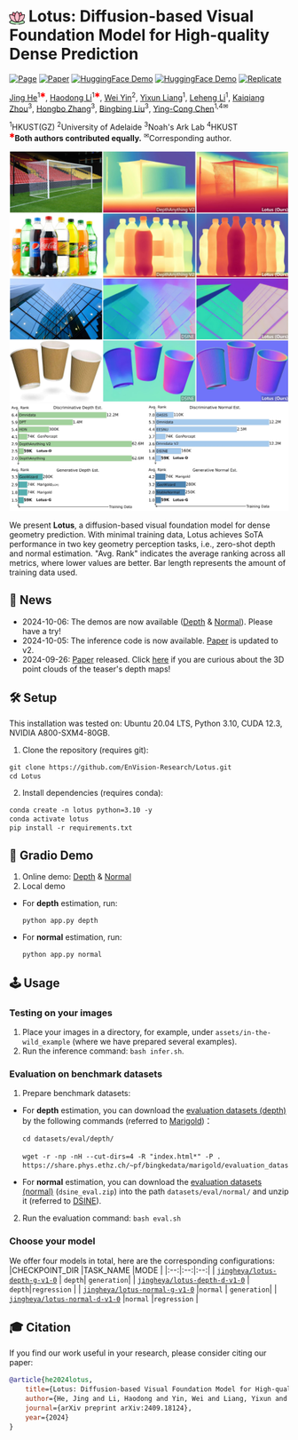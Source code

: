 # <img src="assets/badges/lotus_icon.png" alt="lotus" style="height:1em; vertical-align:bottom;"/> Lotus: Diffusion-based Visual Foundation Model for High-quality Dense Prediction

[![Page](https://img.shields.io/badge/Project-Website-pink?logo=googlechrome&logoColor=white)](https://lotus3d.github.io/)
[![Paper](https://img.shields.io/badge/arXiv-Paper-b31b1b?logo=arxiv&logoColor=white)](https://arxiv.org/abs/2409.18124)
[![HuggingFace Demo](https://img.shields.io/badge/🤗%20HuggingFace-Demo%20(Depth)-yellow)](https://huggingface.co/spaces/haodongli/Lotus_Depth)
[![HuggingFace Demo](https://img.shields.io/badge/🤗%20HuggingFace-Demo%20(Normal)-yellow)](https://huggingface.co/spaces/haodongli/Lotus_Normal)
[![Replicate](https://replicate.com/chenxwh/lotus/badge?logo=data:image/png;base64,iVBORw0KGgoAAAANSUhEUgAAAgAAAAIAAQAAAADcA+lXAAAAgUlEQVR4Ae3MURFAABQAsHcniCj6txBBAfgGAMAWYPE9AAAAAAAAAABZPW1DIBAIBAKBII8dBAKBQCAYCJJ6xI2BQCAQCASCKgb8OhAIBAJBWnc8IBAIBAKBQFBEn0AgEAgEAoFAIBAIBAKBQCAQCAQCgUAgEAj2AwAAAAAAAABoAC8mT5WJjIdGAAAAAElFTkSuQmCC)](https://replicate.com/chenxwh/lotus)

[Jing He](https://scholar.google.com/citations?hl=en&user=RsLS11MAAAAJ)<sup>1<span style="color:red;">&#10033;</span></sup>,
[Haodong Li](https://haodong-li.com/)<sup>1<span style="color:red;">&#10033;</span></sup>,
[Wei Yin](https://yvanyin.net/)<sup>2</sup>,
[Yixun Liang](https://yixunliang.github.io/)<sup>1</sup>,
[Leheng Li](https://len-li.github.io/)<sup>1</sup>,
[Kaiqiang Zhou]()<sup>3</sup>,
[Hongbo Zhang]()<sup>3</sup>,
[Bingbing Liu](https://scholar.google.com/citations?user=-rCulKwAAAAJ&hl=en)<sup>3</sup>,
[Ying-Cong Chen](https://www.yingcong.me/)<sup>1,4&#9993;</sup>

<span class="author-block"><sup>1</sup>HKUST(GZ)</span>
<span class="author-block"><sup>2</sup>University of Adelaide</span>
<span class="author-block"><sup>3</sup>Noah's Ark Lab</span>
<span class="author-block"><sup>4</sup>HKUST</span><br>
<span class="author-block">
    <sup style="color:red;">&#10033;</sup>**Both authors contributed equally.**
    <sup>&#9993;</sup>Corresponding author.
</span>

![teaser](assets/badges/teaser_1.jpg)
![teaser](assets/badges/teaser_2.jpg)

We present **Lotus**, a diffusion-based visual foundation model for dense geometry prediction. With minimal training data, Lotus achieves SoTA performance in two key geometry perception tasks, i.e., zero-shot depth and normal estimation. "Avg. Rank" indicates the average ranking across all metrics, where lower values are better. Bar length represents the amount of training data used.

## 📢 News
- 2024-10-06: The demos are now available ([Depth](https://huggingface.co/spaces/haodongli/Lotus_Depth) & [Normal](https://huggingface.co/spaces/haodongli/Lotus_Normal)). Please have a try! <br>
- 2024-10-05: The inference code is now available. [Paper](https://arxiv.org/abs/2409.18124) is updated to v2. <br>
- 2024-09-26: [Paper](https://arxiv.org/abs/2409.18124) released. Click [here](https://github.com/EnVision-Research/Lotus/issues/14#issuecomment-2409094495) if you are curious about the 3D point clouds of the teaser's depth maps! <br>

## 🛠️ Setup
This installation was tested on: Ubuntu 20.04 LTS, Python 3.10, CUDA 12.3, NVIDIA A800-SXM4-80GB.  

1. Clone the repository (requires git):
```
git clone https://github.com/EnVision-Research/Lotus.git
cd Lotus
```

2. Install dependencies (requires conda):
```
conda create -n lotus python=3.10 -y
conda activate lotus
pip install -r requirements.txt 
```

## 🤗 Gradio Demo

1. Online demo: [Depth](https://huggingface.co/spaces/haodongli/Lotus_Depth) & [Normal](https://huggingface.co/spaces/haodongli/Lotus_Normal)
2. Local demo
- For **depth** estimation, run:
    ```
    python app.py depth
    ```
- For **normal** estimation, run:
    ```
    python app.py normal
    ```

## 🕹️ Usage
### Testing on your images
1. Place your images in a directory, for example, under `assets/in-the-wild_example` (where we have prepared several examples). 
2. Run the inference command: `bash infer.sh`. 

### Evaluation on benchmark datasets
1. Prepare benchmark datasets:
- For **depth** estimation, you can download the [evaluation datasets (depth)](https://share.phys.ethz.ch/~pf/bingkedata/marigold/evaluation_dataset/) by the following commands (referred to [Marigold](https://github.com/prs-eth/Marigold?tab=readme-ov-file#-evaluation-on-test-datasets-))：
    ```
    cd datasets/eval/depth/
    
    wget -r -np -nH --cut-dirs=4 -R "index.html*" -P . https://share.phys.ethz.ch/~pf/bingkedata/marigold/evaluation_dataset/
    ```
- For **normal** estimation, you can download the  [evaluation datasets (normal)](https://drive.google.com/drive/folders/1t3LMJIIrSnCGwOEf53Cyg0lkSXd3M4Hm?usp=drive_link) (`dsine_eval.zip`) into the path `datasets/eval/normal/` and unzip it (referred to [DSINE](https://github.com/baegwangbin/DSINE?tab=readme-ov-file#getting-started)). 

2. Run the evaluation command: `bash eval.sh`

### Choose your model
We offer four models in total, here are the corresponding configurations:
|CHECKPOINT_DIR |TASK_NAME |MODE |
|:--:|:--:|:--:|
| [`jingheya/lotus-depth-g-v1-0`](https://huggingface.co/jingheya/lotus-depth-g-v1-0) | `depth`| `generation`|
| [`jingheya/lotus-depth-d-v1-0`](https://huggingface.co/jingheya/lotus-depth-d-v1-0) | `depth`|`regression` |
| [`jingheya/lotus-normal-g-v1-0`](https://huggingface.co/jingheya/lotus-normal-g-v1-0) |`normal` | `generation`|
| [`jingheya/lotus-normal-d-v1-0`](https://huggingface.co/jingheya/lotus-normal-d-v1-0) |`normal` |`regression` |

## 🎓 Citation
If you find our work useful in your research, please consider citing our paper:
```bibtex
@article{he2024lotus,
    title={Lotus: Diffusion-based Visual Foundation Model for High-quality Dense Prediction},
    author={He, Jing and Li, Haodong and Yin, Wei and Liang, Yixun and Li, Leheng and Zhou, Kaiqiang and Liu, Hongbo and Liu, Bingbing and Chen, Ying-Cong},
    journal={arXiv preprint arXiv:2409.18124},
    year={2024}
}
```
